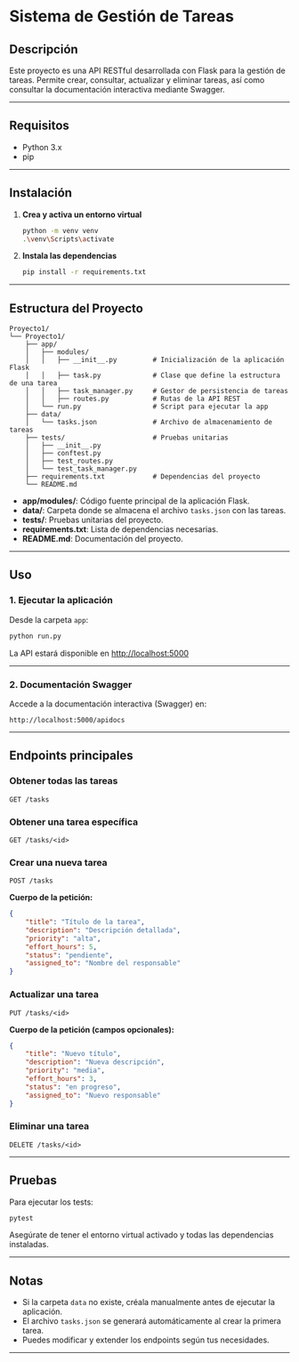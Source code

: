 # Sistema de Gestión de Tareas

## Descripción

Este proyecto es una API RESTful desarrollada con Flask para la gestión de tareas. Permite crear, consultar, actualizar y eliminar tareas, así como consultar la documentación interactiva mediante Swagger.

---

## Requisitos

- Python 3.x
- pip

---

## Instalación

1. **Crea y activa un entorno virtual**  
   ```bash
   python -m venv venv
   .\venv\Scripts\activate
   ```

2. **Instala las dependencias**  
   ```bash
   pip install -r requirements.txt
   ```

---

## Estructura del Proyecto

```
Proyecto1/
└── Proyecto1/
    ├── app/
    │   ├── modules/
    │   │   ├── __init__.py         # Inicialización de la aplicación Flask
    │   │   ├── task.py             # Clase que define la estructura de una tarea
    │   │   ├── task_manager.py     # Gestor de persistencia de tareas
    │   │   ├── routes.py           # Rutas de la API REST
    │   └── run.py                  # Script para ejecutar la app
    ├── data/
    │   └── tasks.json              # Archivo de almacenamiento de tareas
    ├── tests/                      # Pruebas unitarias
    │   ├── __init__.py
    │   ├── conftest.py
    │   ├── test_routes.py
    │   └── test_task_manager.py
    ├── requirements.txt            # Dependencias del proyecto
    └── README.md
```

- **app/modules/**: Código fuente principal de la aplicación Flask.
- **data/**: Carpeta donde se almacena el archivo `tasks.json` con las tareas.
- **tests/**: Pruebas unitarias del proyecto.
- **requirements.txt**: Lista de dependencias necesarias.
- **README.md**: Documentación del proyecto.

---

## Uso

### 1. Ejecutar la aplicación

Desde la carpeta `app`:

```bash
python run.py
```

La API estará disponible en [http://localhost:5000](http://localhost:5000)

---

### 2. Documentación Swagger

Accede a la documentación interactiva (Swagger) en:

```
http://localhost:5000/apidocs
```

---

## Endpoints principales

### Obtener todas las tareas

```
GET /tasks
```

### Obtener una tarea específica

```
GET /tasks/<id>
```

### Crear una nueva tarea

```
POST /tasks
```
**Cuerpo de la petición:**
```json
{
    "title": "Título de la tarea",
    "description": "Descripción detallada",
    "priority": "alta",
    "effort_hours": 5,
    "status": "pendiente",
    "assigned_to": "Nombre del responsable"
}
```

### Actualizar una tarea

```
PUT /tasks/<id>
```
**Cuerpo de la petición (campos opcionales):**
```json
{
    "title": "Nuevo título",
    "description": "Nueva descripción",
    "priority": "media",
    "effort_hours": 3,
    "status": "en progreso",
    "assigned_to": "Nuevo responsable"
}
```

### Eliminar una tarea

```
DELETE /tasks/<id>
```

---

## Pruebas

Para ejecutar los tests:

```bash
pytest
```

Asegúrate de tener el entorno virtual activado y todas las dependencias instaladas.

---

## Notas

- Si la carpeta `data` no existe, créala manualmente antes de ejecutar la aplicación.
- El archivo `tasks.json` se generará automáticamente al crear la primera tarea.
- Puedes modificar y extender los endpoints según tus necesidades.

---